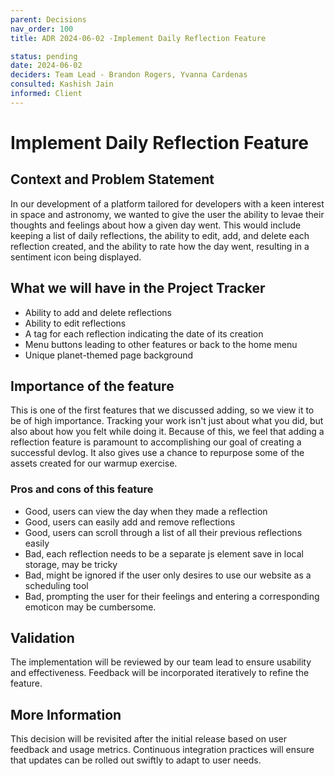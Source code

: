 ```yaml
---
parent: Decisions
nav_order: 100
title: ADR 2024-06-02 -Implement Daily Reflection Feature

status: pending
date: 2024-06-02
deciders: Team Lead - Brandon Rogers, Yvanna Cardenas
consulted: Kashish Jain
informed: Client
---
```


# Implement Daily Reflection Feature

## Context and Problem Statement
In our development of a platform tailored for developers with a keen interest in space and astronomy, we wanted to give the user the ability to levae their thoughts and feelings about how a given day went. This would include keeping a list of daily reflections, the ability to edit, add, and delete each reflection created, and the ability to rate how the day went, resulting in a sentiment icon being displayed.


## What we will have in the Project Tracker

* Ability to add and delete reflections
* Ability to edit reflections
* A tag for each reflection indicating the date of its creation
* Menu buttons leading to other features or back to the home menu
* Unique planet-themed page background

## Importance of the feature
This is one of the first features that we discussed adding, so we view it to be of high importance. Tracking your work isn't just about what you did, but also about how you felt while doing it. Because of this, we feel that adding a reflection feature is paramount to accomplishing our goal of creating a successful devlog. It also gives use a chance to repurpose some of the assets created for our warmup exercise.


### Pros and cons of this feature
* Good, users can view the day when they made a reflection
* Good, users can easily add and remove reflections
* Good, users can scroll through a list of all their previous reflections easily
* Bad, each reflection needs to be a separate js element save in local storage, may be tricky
* Bad, might be ignored if the user only desires to use our website as a scheduling tool
* Bad, prompting the user for their feelings and entering a corresponding emoticon may be cumbersome.


## Validation

The implementation will be reviewed by our team lead to ensure usability and effectiveness. Feedback will be incorporated iteratively to refine the feature.

## More Information

This decision will be revisited after the initial release based on user feedback and usage metrics. Continuous integration practices will ensure that updates can be rolled out swiftly to adapt to user needs.
